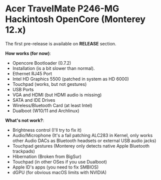 # Acer TravelMate P246-MG Hackintosh OpenCore (Monterey 12.x)



The first pre-release is available on **RELEASE** section.

**How works (for now)**:
- Opencore Bootloader (0.7.2)
- Installation (is a bit slower than normal).
- Ethernet RJ45 Port
- Intel HD Graphics 5500 (patched in system as HD 6000)
- Touchpad (works, but not gestures)
- USB Ports
- VGA and HDMI (but HDMI audio is missing)
- SATA and IDE Drives
- Wireless/Bluetooth Card (at least Intel)
- Dualboot (W10/11 and Archlinux)

**What's not work?**:
- Brightness control (I'll try to fix it)
- Audio/Microphone (It's a fail patching ALC283 in Kernel, only works other Audio DACs as Bluetooth headsets or external USB audio jacks)
- Touchpad gestures (Monterey only detects native Apple Bluetooth trackpads)
- Hibernation (Broken from BigSur)
- Touchpad (in other OSes if you use Dualboot)
- Apple ID's apps (you need to fix SMBIOS)
- dGPU (for obvious macOS limits with NVIDIA)
 
